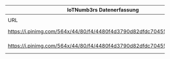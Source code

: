 |IoTNumb3rs Datenerfassung|||||||||||
| ---- | ---- | ---- | ---- | ---- | ---- | ---- | ---- | ---- | ---- | ---- |
||||||||||||
|URL|home_url|filename|device_class|device_count|market_class|market_volume|prognosis_year|publication_year|authorship_class|Dropbox folder|
|https://i.pinimg.com/564x/44/80/f4/4480f4d3790d82dfdc70455ffd5cef8f.jpg|42125|file8_4480f4d3790d82dfdc70455ffd5cef8f.jpg|0|0|revenue smart home|1.15E+11|2019|2015|blogger|MariaMarg/20190115-2100|
|https://i.pinimg.com/564x/44/80/f4/4480f4d3790d82dfdc70455ffd5cef8f.jpg|42125|file8_4480f4d3790d82dfdc70455ffd5cef8f.jpg|0|0|invest.|1.15E+11|2019|2015|blogger|MariaMarg/20190115-2100|
